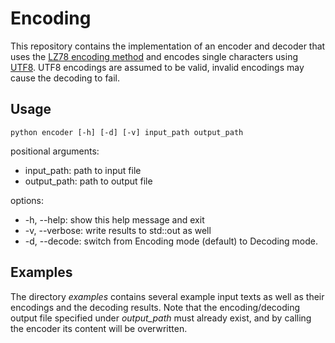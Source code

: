 # Encoding

This repository contains the implementation of an encoder and decoder that uses the [LZ78 encoding method](https://de.wikipedia.org/wiki/LZ78) and encodes single characters using [UTF8](https://de.wikipedia.org/wiki/UTF-8). UTF8 encodings are assumed to be valid, invalid encodings may cause the decoding to fail.

## Usage

`python encoder [-h] [-d] [-v] input_path output_path`

positional arguments:  
- input_path: path to input file  
- output_path: path to output file  

options:  
- -h, --help: show this help message and exit  
- -v, --verbose: write results to std::out as well  
- -d, --decode: switch from Encoding mode (default) to Decoding mode. 

## Examples

The directory _examples_ contains several example input texts as well as their encodings and the decoding results. Note that the encoding/decoding output file specified under *output_path* must already exist, and by calling the encoder its content will be overwritten.
